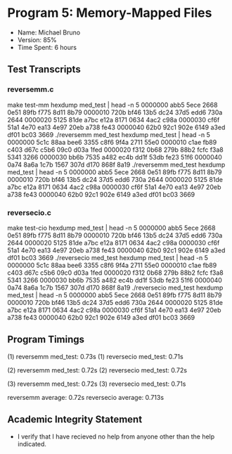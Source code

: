 # Program 5: Memory-Mapped Files
* Name:		Michael Bruno
* Version:	85%
* Time Spent:	6 hours

## Test Transcripts
### reversemm.c
make test-mm
hexdump med_test | head -n 5
0000000 abb5 5ece 2668 0e51 89fb f775 8d11 8b79
0000010 720b bf46 13b5 dc24 37d5 edd6 730a 2644
0000020 5125 81de a7bc e12a 8171 0634 4ac2 c98a
0000030 cf6f 51a1 4e70 ea13 4e97 20eb a738 fe43
0000040 62b0 92c1 902e 6149 a3ed df01 bc03 3669
./reversemm med_test
hexdump med_test | head -n 5
0000000 5c1c 88aa bee6 3355 c8f6 9f4a 2711 55e0
0000010 c1ae fb89 c403 d67c c5b6 09c0 d03a 1fed
0000020 f312 0b68 279b 88b2 fcfc f3a8 5341 3266
0000030 bb6b 7535 a482 ec4b dd1f 53db fe23 51f6
0000040 0a74 8a6a 1c7b 1567 307d d170 868f 8a19
./reversemm med_test
hexdump med_test | head -n 5
0000000 abb5 5ece 2668 0e51 89fb f775 8d11 8b79
0000010 720b bf46 13b5 dc24 37d5 edd6 730a 2644
0000020 5125 81de a7bc e12a 8171 0634 4ac2 c98a
0000030 cf6f 51a1 4e70 ea13 4e97 20eb a738 fe43
0000040 62b0 92c1 902e 6149 a3ed df01 bc03 3669

### reversecio.c
make test-cio
hexdump med_test | head -n 5
0000000 abb5 5ece 2668 0e51 89fb f775 8d11 8b79
0000010 720b bf46 13b5 dc24 37d5 edd6 730a 2644
0000020 5125 81de a7bc e12a 8171 0634 4ac2 c98a
0000030 cf6f 51a1 4e70 ea13 4e97 20eb a738 fe43
0000040 62b0 92c1 902e 6149 a3ed df01 bc03 3669
./reversecio med_test
hexdump med_test | head -n 5
0000000 5c1c 88aa bee6 3355 c8f6 9f4a 2711 55e0
0000010 c1ae fb89 c403 d67c c5b6 09c0 d03a 1fed
0000020 f312 0b68 279b 88b2 fcfc f3a8 5341 3266
0000030 bb6b 7535 a482 ec4b dd1f 53db fe23 51f6
0000040 0a74 8a6a 1c7b 1567 307d d170 868f 8a19
./reversecio med_test
hexdump med_test | head -n 5
0000000 abb5 5ece 2668 0e51 89fb f775 8d11 8b79
0000010 720b bf46 13b5 dc24 37d5 edd6 730a 2644
0000020 5125 81de a7bc e12a 8171 0634 4ac2 c98a
0000030 cf6f 51a1 4e70 ea13 4e97 20eb a738 fe43
0000040 62b0 92c1 902e 6149 a3ed df01 bc03 3669

## Program Timings
(1) reversemm	med_test: 0.73s
(1) reversecio	med_test: 0.71s

(2) reversemm	med_test: 0.72s
(2) reversecio	med_test: 0.72s

(3) reversemm	med_test: 0.72s
(3) reversecio	med_test: 0.71s

reversemm average: 	0.72s
reversecio average:	0.713s

## Academic Integrity Statement
* I verify that I have recieved no help from anyone other than the help indicated.
